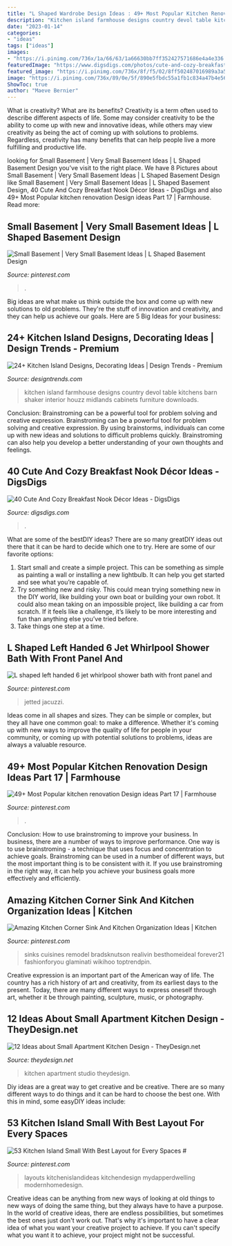 ```yaml
---
title: "L Shaped Wardrobe Design Ideas : 49+ Most Popular Kitchen Renovation Design Ideas Part 17"
description: "Kitchen island farmhouse designs country devol table kitchens barn shaker interior houzz midlands cabinets furniture downloads"
date: "2023-01-14"
categories:
- "ideas"
tags: ["ideas"]
images:
- "https://i.pinimg.com/736x/1a/66/63/1a66630bb7ff352427571686e4a4e336.jpg"
featuredImage: "https://www.digsdigs.com/photos/cute-and-cozy-breakfast-nook-decor-ideas-20.jpg"
featured_image: "https://i.pinimg.com/736x/8f/f5/02/8ff502487016989a3a5c5f97040c7b9c.jpg"
image: "https://i.pinimg.com/736x/89/0e/5f/890e5fbdc55a1fb1c834a47b4e562c06.jpg"
ShowToc: true
author: "Maeve Bernier"
---
```



What is creativity? What are its benefits?
Creativity is a term often used to describe different aspects of life. Some may consider creativity to be the ability to come up with new and innovative ideas, while others may view creativity as being the act of coming up with solutions to problems. Regardless, creativity has many benefits that can help people live a more fulfilling and productive life.

	

		
looking for Small Basement | Very Small Basement Ideas | L Shaped Basement Design you've visit to the right place. We have 8 Pictures about Small Basement | Very Small Basement Ideas | L Shaped Basement Design like Small Basement | Very Small Basement Ideas | L Shaped Basement Design, 40 Cute And Cozy Breakfast Nook Décor Ideas - DigsDigs and also 49+ Most Popular kitchen renovation Design ideas Part 17 | Farmhouse. Read more:
		
    
## Small Basement | Very Small Basement Ideas | L Shaped Basement Design

<img loading=lazy src="https://i.pinimg.com/736x/89/0e/5f/890e5fbdc55a1fb1c834a47b4e562c06.jpg" onerror="this.onerror=null;this.src='https://tse3.mm.bing.net/th?id=OIP.M4xYAsu1TWeZlmV_3lP4jgHaJ3&amp;pid=15.1';" alt="Small Basement | Very Small Basement Ideas | L Shaped Basement Design">

_Source: pinterest.com_

>. 

	

Big ideas are what make us think outside the box and come up with new solutions to old problems. They're the stuff of innovation and creativity, and they can help us achieve our goals. Here are 5 Big Ideas for your business: 

    
## 24+ Kitchen Island Designs, Decorating Ideas | Design Trends - Premium

<img loading=lazy src="https://images.designtrends.com/wp-content/uploads/2016/03/01060323/Farmhouse-kitchen-Island-Ideas.jpg" onerror="this.onerror=null;this.src='https://tse1.mm.bing.net/th?id=OIP.afRlJXb-RwipXQ5EWPsnVAHaLH&amp;pid=15.1';" alt="24+ Kitchen Island Designs, Decorating Ideas | Design Trends - Premium">

_Source: designtrends.com_

>kitchen island farmhouse designs country devol table kitchens barn shaker interior houzz midlands cabinets furniture downloads. 

	

Conclusion: Brainstroming can be a powerful tool for problem solving and creative expression.
Brainstroming can be a powerful tool for problem solving and creative expression. By using brainstorms, individuals can come up with new ideas and solutions to difficult problems quickly. Brainstroming can also help you develop a better understanding of your own thoughts and feelings.

    
## 40 Cute And Cozy Breakfast Nook Décor Ideas - DigsDigs

<img loading=lazy src="https://www.digsdigs.com/photos/cute-and-cozy-breakfast-nook-decor-ideas-20.jpg" onerror="this.onerror=null;this.src='https://tse3.mm.bing.net/th?id=OIP.DyoQQlROt2S9rn8b5dGj4wHaJ3&amp;pid=15.1';" alt="40 Cute And Cozy Breakfast Nook Décor Ideas - DigsDigs">

_Source: digsdigs.com_

>. 

	

What are some of the bestDIY ideas?
There are so many greatDIY ideas out there that it can be hard to decide which one to try. Here are some of our favorite options: 
1) Start small and create a simple project. This can be something as simple as painting a wall or installing a new lightbulb. It can help you get started and see what you’re capable of. 
2) Try something new and risky. This could mean trying something new in the DIY world, like building your own boat or building your own robot. It could also mean taking on an impossible project, like building a car from scratch. If it feels like a challenge, it’s likely to be more interesting and fun than anything else you’ve tried before. 
3) Take things one step at a time.

    
## L Shaped Left Handed 6 Jet Whirlpool Shower Bath With Front Panel And

<img loading=lazy src="https://i.pinimg.com/736x/8f/f5/02/8ff502487016989a3a5c5f97040c7b9c.jpg" onerror="this.onerror=null;this.src='https://tse2.mm.bing.net/th?id=OIP.Kf6hBFj8CyOGuezZ446NhAHaHa&amp;pid=15.1';" alt="L shaped left handed 6 jet whirlpool shower bath with front panel and">

_Source: pinterest.com_

>jetted jacuzzi. 

	

Ideas come in all shapes and sizes. They can be simple or complex, but they all have one common goal: to make a difference. Whether it's coming up with new ways to improve the quality of life for people in your community, or coming up with potential solutions to problems, ideas are always a valuable resource.

    
## 49+ Most Popular Kitchen Renovation Design Ideas Part 17 | Farmhouse

<img loading=lazy src="https://i.pinimg.com/736x/6b/05/55/6b0555eec08fdb20858b69cf835ff4fa.jpg" onerror="this.onerror=null;this.src='https://tse4.mm.bing.net/th?id=OIP.pyeOJFJYLur3WdmpRZTS0wHaLH&amp;pid=15.1';" alt="49+ Most Popular kitchen renovation Design ideas Part 17 | Farmhouse">

_Source: pinterest.com_

>. 

	

Conclusion: How to use brainstroming to improve your business.
In business, there are a number of ways to improve performance. One way is to use brainstroming - a technique that uses focus and concentration to achieve goals. Brainstroming can be used in a number of different ways, but the most important thing is to be consistent with it. If you use brainstroming in the right way, it can help you achieve your business goals more effectively and efficiently.

    
## Amazing Kitchen Corner Sink And Kitchen Organization Ideas | Kitchen

<img loading=lazy src="https://i.pinimg.com/736x/76/d7/76/76d7768db293bba91d992ea8011d052c.jpg" onerror="this.onerror=null;this.src='https://tse1.mm.bing.net/th?id=OIP.mo18ZpOUwYWTBVXsMfnqAQHaLq&amp;pid=15.1';" alt="Amazing Kitchen Corner Sink And Kitchen Organization Ideas | Kitchen">

_Source: pinterest.com_

>sinks cuisines remodel bradsknutson realivin besthomeideal forever21 fashionforyou glaminati wikihoo toptrendpin. 

	

Creative expression is an important part of the American way of life. The country has a rich history of art and creativity, from its earliest days to the present. Today, there are many different ways to express oneself through art, whether it be through painting, sculpture, music, or photography.

    
## 12 Ideas About Small Apartment Kitchen Design - TheyDesign.net

<img loading=lazy src="http://theydesign.net/wp-content/uploads/2017/06/25-best-ideas-about-studio-apartment-kitchen-on-theydesign-small-in-small-apartment-kitchen-design-17-ideas-about-small-apartment-kitchen-design.jpg" onerror="this.onerror=null;this.src='https://tse1.mm.bing.net/th?id=OIP.qmC3Rk-prEfsFGNrDphL9QHaLH&amp;pid=15.1';" alt="12 Ideas about Small Apartment Kitchen Design - TheyDesign.net">

_Source: theydesign.net_

>kitchen apartment studio theydesign. 

	

Diy ideas are a great way to get creative and be creative. There are so many different ways to do things and it can be hard to choose the best one. With this in mind, some easyDIY ideas include:

    
## 53 Kitchen Island Small With Best Layout For Every Spaces #

<img loading=lazy src="https://i.pinimg.com/736x/1a/66/63/1a66630bb7ff352427571686e4a4e336.jpg" onerror="this.onerror=null;this.src='https://tse3.mm.bing.net/th?id=OIP.fV-J-xoeH0SzwxPKDQrVPwHaNK&amp;pid=15.1';" alt="53 Kitchen Island Small With Best Layout for Every Spaces #">

_Source: pinterest.com_

>layouts kitchenislandideas kitchendesign mydapperdwelling modernhomedesign. 

	

Creative ideas can be anything from new ways of looking at old things to new ways of doing the same thing, but they always have to have a purpose. In the world of creative ideas, there are endless possibilities, but sometimes the best ones just don't work out. That's why it's important to have a clear idea of what you want your creative project to achieve. If you can't specify what you want it to achieve, your project might not be successful.

